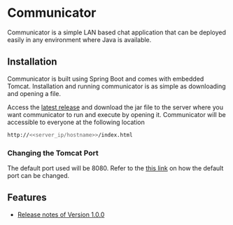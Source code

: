 # Communicator

Communicator is a simple LAN based chat application that can be deployed easily in any environment where Java is available. 

## Installation

Communicator is built using Spring Boot and comes with embedded Tomcat. Installation and running communicator is as simple as downloading and opening a file. 

Access the [latest release](https://github.com/arun92phoenix/communicator/releases/latest) and download the jar file to the server where you want communicator to run and execute by opening it. Communicator will be accessible to everyone at the following location

```sh
http://<<server_ip/hostname>>/index.html
```

### Changing the Tomcat Port

The default port used will be 8080. Refer to the [this link](http://docs.spring.io/spring-boot/docs/current-SNAPSHOT/reference/htmlsingle/#howto-change-the-http-port) on how the default port can be changed.

## Features
 - [Release notes of Version 1.0.0](https://github.com/arun92phoenix/communicator/releases/tag/v1.0.0)
 
